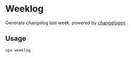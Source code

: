 # Weeklog

Generate changelog last week. powered by [changelogen](https://github.com/unjs/changelogen)

## Usage

```sh
npx weeklog
```
